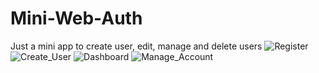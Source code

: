 # Mini-Web-Auth
Just a mini app to create user, edit, manage and delete users
![Register](https://github.com/Micheal-01/Mini-Web-Auth/assets/98703102/3faf678f-1dfc-49e2-9c3f-88a595ef442f)
![Create_User](https://github.com/Micheal-01/Mini-Web-Auth/assets/98703102/560ca5de-b4b7-4b38-8ea6-4a66bca80c98)
![Dashboard](https://github.com/Micheal-01/Mini-Web-Auth/assets/98703102/f00091c9-b0bb-4117-9f6c-49674a6714db)
![Manage_Account](https://github.com/Micheal-01/Mini-Web-Auth/assets/98703102/a5999e66-a2b8-4c3a-ba08-15cfde00a90e)
